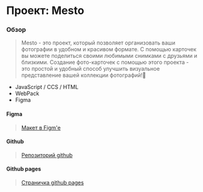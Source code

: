 # Проект: Mesto

### Обзор
> Mesto - это проект, который позволяет организовать ваши фотографии в удобном и красивом формате.  С помощью карточек вы можете поделиться своими любимыми снимками с друзьями и близкими. Создание фото-карточек с помощью этого проекта - это простой и удобный способ улучшить визуальное представление вашей коллекции фотографий!👀
* JavaScript / CCS / HTML
* WebPack
* Figma

#### Figma 
> [Макет в Figm'e](https://www.figma.com/file/2cn9N9jSkmxD84oJik7xL7/JavaScript.-Sprint-4?node-id=0%3A1)
#### Github
> [Репозиторий github](https://github.com/Armagidosha/mesto-project)
#### Github pages 
> [Страничка github pages](https://armagidosha.github.io/mesto-project/)
